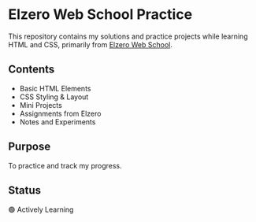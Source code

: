 # Elzero Web School Practice

This repository contains my solutions and practice projects while learning HTML and CSS, primarily from [Elzero Web School](https://elzero.org/](https://www.youtube.com/watchv=qfPUMV9J5yw&list=PLDoPjvoNmBAzhFD3niPAa1C1gXG4cs14J)).

## Contents
- Basic HTML Elements
- CSS Styling & Layout
- Mini Projects
- Assignments from Elzero
- Notes and Experiments

## Purpose
To practice and track my progress.

## Status
🟢 Actively Learning
